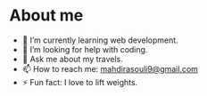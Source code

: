 # About me

- 🌱 I’m currently learning web development.
- 🤔 I’m looking for help with coding.
- 💬 Ask me about my travels.
- 📫 How to reach me: mahdirasouli9@gmail.com
- ⚡ Fun fact: I love to lift weights.
